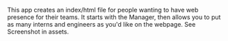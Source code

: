 This app creates an index/html file for people wanting to have web presence for their teams. It starts with the Manager, then allows you to put as many interns and engineers as you'd like on the webpage. See Screenshot in assets.